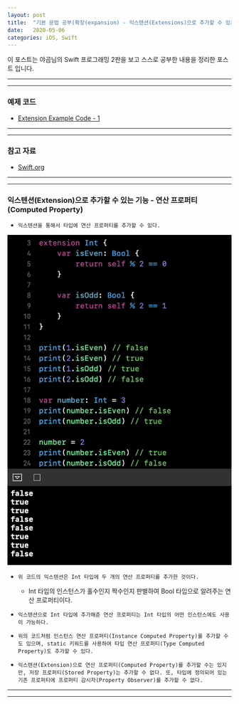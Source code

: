 ```yaml
---
layout: post
title:  "기본 문법 공부(확장(expansion) - 익스텐션(Extensions)으로 추가할 수 있는 기능 - 연산 프로퍼티)"
date:   2020-05-06
categories: iOS, Swift
---
```


이 포스트는 야곰님의 Swift 프로그래밍 2판을 보고 스스로 공부한 내용을 정리한 포스트 입니다.

- - -
- - -

### 예제 코드

- [Extension Example Code - 1](https://github.com/VincentGeranium/Swift-Study/tree/master/2020-05-06-ExtensionExampleCode-1.playground)

- - -
- - -

### 참고 자료

- [Swift.org](https://docs.swift.org/swift-book/LanguageGuide/Extensions.html)

- - -
- - -

### 익스텐션(Extension)으로 추가할 수 있는 기능 - 연산 프로퍼티(Computed Property)

- `익스텐션을 통해서 타입에 연산 프로퍼티를 추가할 수 있다.`

<img width="1058" alt="extensionExampleImage-1" src="https://github.com/VincentGeranium/VincentGeranium.github.io/blob/master/assets/img/extensionExampleImage-1.png?raw=true" title="extensionExampleImage-1">

- `위 코드의 익스텐션은 Int 타입에 두 개의 연산 프로퍼티를 추가한 것이다.`

    - Int 타입의 인스턴스가 홀수인지 짝수인지 판별하여 Bool 타입으로 알려주는 연산 프로퍼티이다.
    
- `익스텐션으로 Int 타입에 추가해준 연산 프로퍼티는 Int 타입의 어떤 인스턴스에도 사용이 가능하다.`

- `위의 코드처럼 인스턴스 연산 프로퍼티(Instance Computed Property)를 추가할 수도 있으며, static 키워드를 사용하여 타입 연산 프로퍼티(Type Computed Property)도 추가할 수 있다.`

- `익스텐션(Extension)으로 연산 프로퍼티(Computed Property)를 추가할 수는 있지만, 저장 프로퍼티(Stored Property)는 추가할 수 없다. 또, 타입에 정의되어 있는 기존 프로퍼티에 프로퍼티 감시자(Property Observer)를 추가할 수 없다.`

- - -
- - -